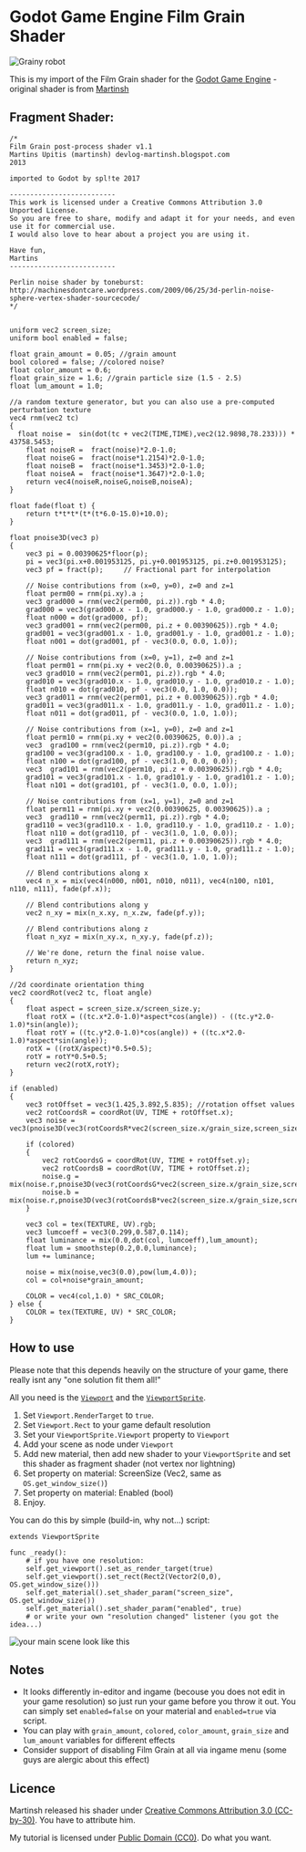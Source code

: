 # Godot Game Engine Film Grain Shader

![Grainy robot](https://github.com/splite/Godot_Film_Grain_Shader/blob/master/screenshots/robot.gif)

This is my import of the Film Grain shader for the [Godot Game Engine](https://github.com/godotengine/godot/) - original shader is from [Martinsh](http://devlog-martinsh.blogspot.cz/2013/05/image-imperfections-and-film-grain-post.html)


## Fragment Shader:

    /*
    Film Grain post-process shader v1.1	
    Martins Upitis (martinsh) devlog-martinsh.blogspot.com
    2013

    imported to Godot by spl!te 2017

    --------------------------
    This work is licensed under a Creative Commons Attribution 3.0 Unported License.
    So you are free to share, modify and adapt it for your needs, and even use it for commercial use.
    I would also love to hear about a project you are using it.

    Have fun,
    Martins
    --------------------------

    Perlin noise shader by toneburst:
    http://machinesdontcare.wordpress.com/2009/06/25/3d-perlin-noise-sphere-vertex-shader-sourcecode/
    */


    uniform vec2 screen_size;
    uniform bool enabled = false;

    float grain_amount = 0.05; //grain amount
    bool colored = false; //colored noise?
    float color_amount = 0.6;
    float grain_size = 1.6; //grain particle size (1.5 - 2.5)
    float lum_amount = 1.0;
    
    //a random texture generator, but you can also use a pre-computed perturbation texture
    vec4 rnm(vec2 tc) 
    {
      float noise =  sin(dot(tc + vec2(TIME,TIME),vec2(12.9898,78.233))) * 43758.5453;
    	float noiseR =  fract(noise)*2.0-1.0;
	    float noiseG =  fract(noise*1.2154)*2.0-1.0; 
	    float noiseB =  fract(noise*1.3453)*2.0-1.0;
	    float noiseA =  fract(noise*1.3647)*2.0-1.0;
	    return vec4(noiseR,noiseG,noiseB,noiseA);
    }

    float fade(float t) {
	    return t*t*t*(t*(t*6.0-15.0)+10.0);
    }

    float pnoise3D(vec3 p)
    {
	    vec3 pi = 0.00390625*floor(p);
	    pi = vec3(pi.x+0.001953125, pi.y+0.001953125, pi.z+0.001953125);
	    vec3 pf = fract(p);     // Fractional part for interpolation

	    // Noise contributions from (x=0, y=0), z=0 and z=1
	    float perm00 = rnm(pi.xy).a ;
	    vec3 grad000 = rnm(vec2(perm00, pi.z)).rgb * 4.0;
	    grad000 = vec3(grad000.x - 1.0, grad000.y - 1.0, grad000.z - 1.0);
	    float n000 = dot(grad000, pf);
	    vec3 grad001 = rnm(vec2(perm00, pi.z + 0.00390625)).rgb * 4.0;
	    grad001 = vec3(grad001.x - 1.0, grad001.y - 1.0, grad001.z - 1.0);
	    float n001 = dot(grad001, pf - vec3(0.0, 0.0, 1.0));

	    // Noise contributions from (x=0, y=1), z=0 and z=1
	    float perm01 = rnm(pi.xy + vec2(0.0, 0.00390625)).a ;
	    vec3 grad010 = rnm(vec2(perm01, pi.z)).rgb * 4.0;
	    grad010 = vec3(grad010.x - 1.0, grad010.y - 1.0, grad010.z - 1.0);
	    float n010 = dot(grad010, pf - vec3(0.0, 1.0, 0.0));
	    vec3 grad011 = rnm(vec2(perm01, pi.z + 0.00390625)).rgb * 4.0;
	    grad011 = vec3(grad011.x - 1.0, grad011.y - 1.0, grad011.z - 1.0);
	    float n011 = dot(grad011, pf - vec3(0.0, 1.0, 1.0));

	    // Noise contributions from (x=1, y=0), z=0 and z=1
	    float perm10 = rnm(pi.xy + vec2(0.00390625, 0.0)).a ;
	    vec3  grad100 = rnm(vec2(perm10, pi.z)).rgb * 4.0;
	    grad100 = vec3(grad100.x - 1.0, grad100.y - 1.0, grad100.z - 1.0);
	    float n100 = dot(grad100, pf - vec3(1.0, 0.0, 0.0));
	    vec3  grad101 = rnm(vec2(perm10, pi.z + 0.00390625)).rgb * 4.0;
	    grad101 = vec3(grad101.x - 1.0, grad101.y - 1.0, grad101.z - 1.0);
	    float n101 = dot(grad101, pf - vec3(1.0, 0.0, 1.0));

	    // Noise contributions from (x=1, y=1), z=0 and z=1
	    float perm11 = rnm(pi.xy + vec2(0.00390625, 0.00390625)).a ;
	    vec3  grad110 = rnm(vec2(perm11, pi.z)).rgb * 4.0;
	    grad110 = vec3(grad110.x - 1.0, grad110.y - 1.0, grad110.z - 1.0);
	    float n110 = dot(grad110, pf - vec3(1.0, 1.0, 0.0));
	    vec3  grad111 = rnm(vec2(perm11, pi.z + 0.00390625)).rgb * 4.0;
	    grad111 = vec3(grad111.x - 1.0, grad111.y - 1.0, grad111.z - 1.0);
	    float n111 = dot(grad111, pf - vec3(1.0, 1.0, 1.0));

	    // Blend contributions along x
	    vec4 n_x = mix(vec4(n000, n001, n010, n011), vec4(n100, n101, n110, n111), fade(pf.x));

	    // Blend contributions along y
	    vec2 n_xy = mix(n_x.xy, n_x.zw, fade(pf.y));

	    // Blend contributions along z
	    float n_xyz = mix(n_xy.x, n_xy.y, fade(pf.z));

	    // We're done, return the final noise value.
	    return n_xyz;
    }

    //2d coordinate orientation thing
    vec2 coordRot(vec2 tc, float angle)
    {
	    float aspect = screen_size.x/screen_size.y;
	    float rotX = ((tc.x*2.0-1.0)*aspect*cos(angle)) - ((tc.y*2.0-1.0)*sin(angle));
	    float rotY = ((tc.y*2.0-1.0)*cos(angle)) + ((tc.x*2.0-1.0)*aspect*sin(angle));
	    rotX = ((rotX/aspect)*0.5+0.5);
	    rotY = rotY*0.5+0.5;
	    return vec2(rotX,rotY);
    }

    if (enabled)
    {
	    vec3 rotOffset = vec3(1.425,3.892,5.835); //rotation offset values	
	    vec2 rotCoordsR = coordRot(UV, TIME + rotOffset.x);
	    vec3 noise = vec3(pnoise3D(vec3(rotCoordsR*vec2(screen_size.x/grain_size,screen_size.y/grain_size),0.0)));
	  
	    if (colored)
	    {
		    vec2 rotCoordsG = coordRot(UV, TIME + rotOffset.y);
		    vec2 rotCoordsB = coordRot(UV, TIME + rotOffset.z);
		    noise.g = mix(noise.r,pnoise3D(vec3(rotCoordsG*vec2(screen_size.x/grain_size,screen_size.y/grain_size),1.0)),color_amount);
		    noise.b = mix(noise.r,pnoise3D(vec3(rotCoordsB*vec2(screen_size.x/grain_size,screen_size.y/grain_size),2.0)),color_amount);
	    }
	
	    vec3 col = tex(TEXTURE, UV).rgb;
	    vec3 lumcoeff = vec3(0.299,0.587,0.114);
	    float luminance = mix(0.0,dot(col, lumcoeff),lum_amount);
	    float lum = smoothstep(0.2,0.0,luminance);
	    lum += luminance;
	
	    noise = mix(noise,vec3(0.0),pow(lum,4.0));
	    col = col+noise*grain_amount;
	
	    COLOR = vec4(col,1.0) * SRC_COLOR;
    } else {
	    COLOR = tex(TEXTURE, UV) * SRC_COLOR;
    }

## How to use
Please note that this depends heavily on the structure of your game, there really isnt any "one solution fit them all!"

All you need is the [`Viewport`](http://docs.godotengine.org/en/stable/learning/features/viewports/viewports.html) and the [`ViewportSprite`](http://docs.godotengine.org/en/stable/classes/class_viewportsprite.html).

1. Set `Viewport.RenderTarget` to `true`.
2. Set `Viewport.Rect` to your game default resolution
3. Set your `ViewportSprite.Viewport` property to `Viewport`
4. Add your scene as node under `Viewport`
5. Add new material, then add new shader to your `ViewportSprite` and set this shader as fragment shader (not vertex nor lightning)
  1. Set property on material: ScreenSize (Vec2, same as `OS.get_window_size()`)
  2. Set property on material: Enabled (bool)
6. Enjoy.

You can do this by simple (build-in, why not...) script:

    extends ViewportSprite
    
    func _ready():
    	# if you have one resolution:
    	self.get_viewport().set_as_render_target(true)
    	self.get_viewport().set_rect(Rect2(Vector2(0,0), OS.get_window_size()))
    	self.get_material().set_shader_param("screen_size", OS.get_window_size())
    	self.get_material().set_shader_param("enabled", true)
    	# or write your own "resolution changed" listener (you got the idea...)

![your main scene look like this](https://github.com/splite/Godot_Film_Grain_Shader/blob/master/screenshots/simple_scene.png)


## Notes
* It looks differently in-editor and ingame (becouse you does not edit in your game resolution) so just run your game before you throw it out. You can simply set `enabled=false` on your material and `enabled=true` via script.
* You can play with `grain_amount`, `colored`, `color_amount`, `grain_size` and `lum_amount` variables for different effects
* Consider support of disabling Film Grain at all via ingame menu (some guys are alergic about this effect)

## Licence
Martinsh released his shader under [Creative Commons Attribution 3.0 (CC-by-30)](https://creativecommons.org/licenses/by/3.0/). You have to attribute him.

My tutorial is licensed under [Public Domain (CC0)](https://creativecommons.org/publicdomain/zero/1.0/). Do what you want.
